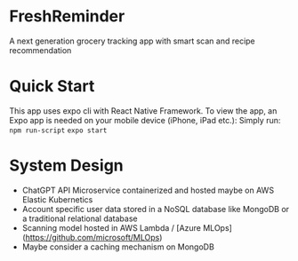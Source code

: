 # FreshReminder
A next generation grocery tracking app with smart scan and recipe recommendation

# Quick Start
This app uses expo cli with React Native Framework. To view the app, an Expo app is needed on your mobile device (iPhone, iPad etc.):
Simply run:
`npm run-script`
`expo start`

# System Design
* ChatGPT API Microservice containerized and hosted maybe on AWS Elastic Kubernetics
* Account specific user data stored in a NoSQL database like MongoDB or a traditional relational database
* Scanning model hosted in AWS Lambda / [Azure MLOps] (https://github.com/microsoft/MLOps)
* Maybe consider a caching mechanism on MongoDB
